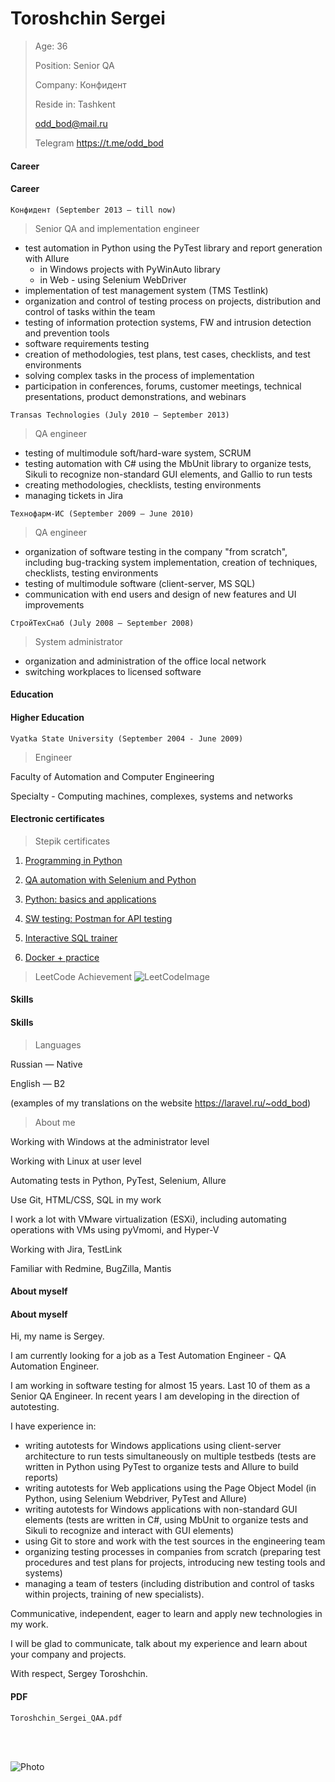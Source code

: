 # Toroshchin Sergei

> Age: 36
>
> Position: Senior QA
>
> Company: Конфидент
>
> Reside in: Tashkent
>
> odd_bod@mail.ru
>
> Telegram https://t.me/odd_bod

<!-- tabs:start -->

#### **Career**

#### Career

```
Конфидент (September 2013 — till now)
```

> Senior QA and implementation engineer

- test automation in Python using the PyTest library and report generation with Allure
  - in Windows projects with PyWinAuto library
  - in Web - using Selenium WebDriver
- implementation of test management system (TMS Testlink)
- organization and control of testing process on projects, distribution and control of tasks within the team
- testing of information protection systems, FW and intrusion detection and prevention tools
- software requirements testing
- creation of methodologies, test plans, test cases, checklists, and test environments
- solving complex tasks in the process of implementation
- participation in conferences, forums, customer meetings, technical presentations, product demonstrations, and 
webinars

```
Transas Technologies (July 2010 — September 2013)
```

> QA engineer

- testing of multimodule soft/hard-ware system, SCRUM
- testing automation with C# using the MbUnit library to organize tests, Sikuli to recognize non-standard GUI
elements, and Gallio to run tests
- creating methodologies, checklists, testing environments
- managing tickets in Jira

```
Технофарм-ИС (September 2009 — June 2010)
```

> QA engineer

- organization of software testing in the company "from scratch", including bug-tracking system implementation, 
creation of techniques, checklists, testing environments
- testing of multimodule software (client-server, MS SQL)
- communication with end users and design of new features and UI improvements

```
СтройТехСнаб (July 2008 — September 2008)
```

> System administrator

- organization and administration of the office local network
- switching workplaces to licensed software


#### **Education**

#### Higher Education

```
Vyatka State University (September 2004 - June 2009)
```

> Engineer

Faculty of Automation and Computer Engineering

Specialty - Computing machines, complexes, systems and networks

#### Electronic certificates

> Stepik certificates

1) [Programming in Python](https://stepik.org/cert/1030018)

2) [QA automation with Selenium and Python](https://stepik.org/cert/1749825)

3) [Python: basics and applications](https://stepik.org/cert/1057326)

4) [SW testing: Postman for API testing](https://stepik.org/cert/1892452)

5) [Interactive SQL trainer](https://stepik.org/cert/1882215)

6) [Docker + practice](https://stepik.org/cert/1951074)

> LeetCode Achievement
![LeetCodeImage](/resources/LeetCode50days2023.png ':size=50%')

#### **Skills**

#### Skills

> Languages

Russian — Native

English — B2

(examples of my translations on the website https://laravel.ru/~odd_bod)

> About me	

Working with Windows at the administrator level

Working with Linux at user level

Automating tests in Python, PyTest, Selenium, Allure

Use Git, HTML/CSS, SQL in my work

I work a lot with VMware virtualization (ESXi), including automating operations with VMs using pyVmomi, and 
Hyper-V

Working with Jira, TestLink

Familiar with Redmine, BugZilla, Mantis


#### **About myself**

#### About myself

Hi, my name is Sergey.

I am currently looking for a job as a Test Automation Engineer - QA Automation Engineer.

I am working in software testing for almost 15 years.
Last 10 of them as a Senior QA Engineer.
In recent years I am developing in the direction of autotesting.

I have experience in:
- writing autotests for Windows applications using client-server architecture to run tests simultaneously on multiple testbeds (tests are written in Python using PyTest to organize tests and Allure to build reports)
- writing autotests for Web applications using the Page Object Model (in Python, using Selenium Webdriver, PyTest and Allure)
- writing autotests for Windows applications with non-standard GUI elements (tests are written in C#, using MbUnit to organize tests and Sikuli to recognize and interact with GUI elements)
- using Git to store and work with the test sources in the engineering team
- organizing testing processes in companies from scratch (preparing test procedures and test plans for projects, introducing new testing tools and systems)
- managing a team of testers (including distribution and control of tasks within projects, training of new specialists).

Communicative, independent, eager to learn and apply new technologies in my work.

I will be glad to communicate, talk about my experience and learn about your company and projects.

With respect, 
Sergey Toroshchin.



#### **PDF**

```pdf
Toroshchin_Sergei_QAA.pdf
``` 

<!-- tabs:end -->

<!-- slide:break-68 -->

<br>
<br>

![Photo](/resources/avatar.jpg ':size=33%')